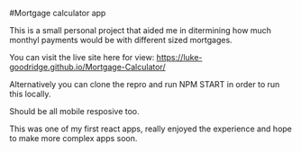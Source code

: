 #Mortgage calculator app

This is a small personal project that aided me in ditermining how much monthyl payments would be with different sized mortgages.

You can visit the live site here for view: https://luke-goodridge.github.io/Mortgage-Calculator/

Alternatively you can clone the repro and run NPM START in order to run this locally.

Should be all mobile resposive too. 

This was one of my first react apps, really enjoyed the experience and hope to make more complex apps soon.
